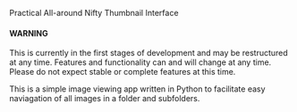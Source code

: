Practical All-around Nifty Thumbnail Interface


#### WARNING ####

This is currently in the first stages of development and may be restructured at any time. Features and functionality can and will change at any time. Please do not expect stable or complete features at this time.



This is a simple image viewing app written in Python to facilitate easy naviagation of all images in a folder and subfolders.
